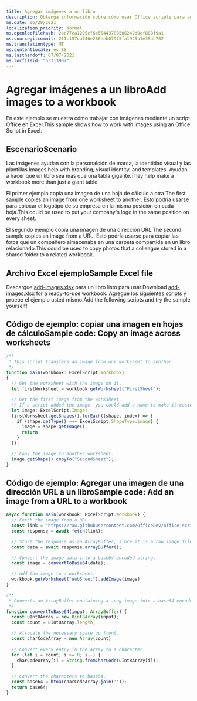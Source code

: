 ```yaml
---
title: Agregar imágenes a un libro
description: Obtenga información sobre cómo usar Office scripts para agregar una imagen a un libro y copiarla entre hojas.
ms.date: 06/29/2021
localization_priority: Normal
ms.openlocfilehash: 2ae77ca1295cf6e55443789506242d9cf888f9a1
ms.sourcegitcommit: 211c157ca746e266eeb079f5fa1925a1e35ab702
ms.translationtype: MT
ms.contentlocale: es-ES
ms.lasthandoff: 07/07/2021
ms.locfileid: "53313907"
---
```

# <a name="add-images-to-a-workbook"></a><span data-ttu-id="f0710-103">Agregar imágenes a un libro</span><span class="sxs-lookup"><span data-stu-id="f0710-103">Add images to a workbook</span></span>

<span data-ttu-id="f0710-104">En este ejemplo se muestra cómo trabajar con imágenes mediante un script Office en Excel.</span><span class="sxs-lookup"><span data-stu-id="f0710-104">This sample shows how to work with images using an Office Script in Excel.</span></span>

## <a name="scenario"></a><span data-ttu-id="f0710-105">Escenario</span><span class="sxs-lookup"><span data-stu-id="f0710-105">Scenario</span></span>

<span data-ttu-id="f0710-106">Las imágenes ayudan con la personalción de marca, la identidad visual y las plantillas.</span><span class="sxs-lookup"><span data-stu-id="f0710-106">Images help with branding, visual identity, and templates.</span></span> <span data-ttu-id="f0710-107">Ayudan a hacer que un libro sea más que una tabla gigante.</span><span class="sxs-lookup"><span data-stu-id="f0710-107">They help make a workbook more than just a giant table.</span></span>

<span data-ttu-id="f0710-108">El primer ejemplo copia una imagen de una hoja de cálculo a otra.</span><span class="sxs-lookup"><span data-stu-id="f0710-108">The first sample copies an image from one worksheet to another.</span></span> <span data-ttu-id="f0710-109">Esto podría usarse para colocar el logotipo de su empresa en la misma posición en cada hoja.</span><span class="sxs-lookup"><span data-stu-id="f0710-109">This could be used to put your company's logo in the same position on every sheet.</span></span>

<span data-ttu-id="f0710-110">El segundo ejemplo copia una imagen de una dirección URL.</span><span class="sxs-lookup"><span data-stu-id="f0710-110">The second sample copies an image from a URL.</span></span> <span data-ttu-id="f0710-111">Esto podría usarse para copiar las fotos que un compañero almacenaba en una carpeta compartida en un libro relacionado.</span><span class="sxs-lookup"><span data-stu-id="f0710-111">This could be used to copy photos that a colleague stored in a shared folder to a related workbook.</span></span>

## <a name="sample-excel-file"></a><span data-ttu-id="f0710-112">Archivo Excel ejemplo</span><span class="sxs-lookup"><span data-stu-id="f0710-112">Sample Excel file</span></span>

<span data-ttu-id="f0710-113">Descargue <a href="add-images.xlsx">add-images.xlsx</a> para un libro listo para usar.</span><span class="sxs-lookup"><span data-stu-id="f0710-113">Download <a href="add-images.xlsx">add-images.xlsx</a> for a ready-to-use workbook.</span></span> <span data-ttu-id="f0710-114">Agregue los siguientes scripts y pruebe el ejemplo usted mismo.</span><span class="sxs-lookup"><span data-stu-id="f0710-114">Add the following scripts and try the sample yourself!</span></span>

## <a name="sample-code-copy-an-image-across-worksheets"></a><span data-ttu-id="f0710-115">Código de ejemplo: copiar una imagen en hojas de cálculo</span><span class="sxs-lookup"><span data-stu-id="f0710-115">Sample code: Copy an image across worksheets</span></span>

```TypeScript
/**
 * This script transfers an image from one worksheet to another.
 */
function main(workbook: ExcelScript.Workbook)
{
  // Get the worksheet with the image on it.
  let firstWorksheet = workbook.getWorksheet("FirstSheet");

  // Get the first image from the worksheet.
  // If a script added the image, you could add a name to make it easier to find.
  let image: ExcelScript.Image;
  firstWorksheet.getShapes().forEach((shape, index) => {
    if (shape.getType() === ExcelScript.ShapeType.image) {
      image = shape.getImage();
      return;
    }
  });

  // Copy the image to another worksheet.
  image.getShape().copyTo("SecondSheet");
}
```

## <a name="sample-code-add-an-image-from-a-url-to-a-workbook"></a><span data-ttu-id="f0710-116">Código de ejemplo: Agregar una imagen de una dirección URL a un libro</span><span class="sxs-lookup"><span data-stu-id="f0710-116">Sample code: Add an image from a URL to a workbook</span></span>

```TypeScript
async function main(workbook: ExcelScript.Workbook) {
  // Fetch the image from a URL.
  const link = "https://raw.githubusercontent.com/OfficeDev/office-scripts-docs/master/docs/images/git-octocat.png";
  const response = await fetch(link);

  // Store the response as an ArrayBuffer, since it is a raw image file.
  const data = await response.arrayBuffer();

  // Convert the image data into a base64-encoded string.
  const image = convertToBase64(data);

  // Add the image to a worksheet.
  workbook.getWorksheet("WebSheet").addImage(image)
}

/**
 * Converts an ArrayBuffer containing a .png image into a base64-encoded string.
 */
function convertToBase64(input: ArrayBuffer) {
  const uInt8Array = new Uint8Array(input);
  const count = uInt8Array.length;

  // Allocate the necessary space up front.
  const charCodeArray = new Array(count) 
  
  // Convert every entry in the array to a character.
  for (let i = count; i >= 0; i--) { 
    charCodeArray[i] = String.fromCharCode(uInt8Array[i]);
  }

  // Convert the characters to base64.
  const base64 = btoa(charCodeArray.join(''));
  return base64;
}
```
